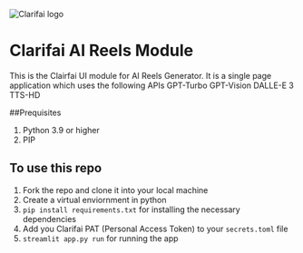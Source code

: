 ![Clarifai logo](https://www.clarifai.com/hs-fs/hubfs/logo/Clarifai/clarifai-740x150.png?width=240)

# Clarifai AI Reels Module

This is the Clairfai UI module for AI Reels Generator. It is a single page application which uses the following APIs
GPT-Turbo
GPT-Vision
DALLE-E 3
TTS-HD

##Prequisites

1. Python 3.9 or higher
2. PIP

## To use this repo

1. Fork the repo and clone it into your local machine
2. Create a virtual enviornment in python
3. `pip install requirements.txt` for installing the necessary dependencies
4. Add you Clarifai PAT (Personal Access Token) to your `secrets.toml` file
5. `streamlit app.py run` for running the app
